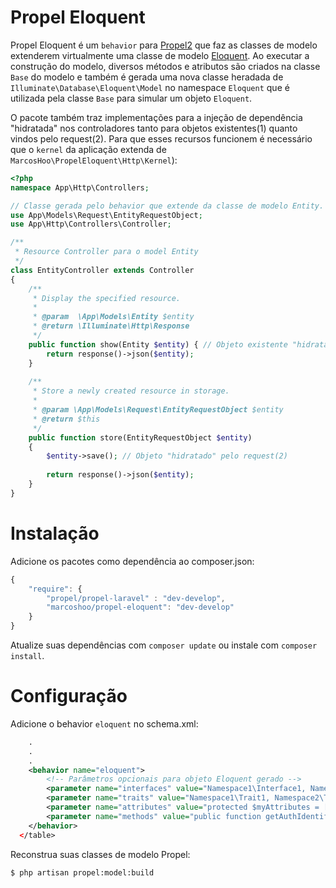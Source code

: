 # Propel Eloquent #

Propel Eloquent é um `behavior` para [Propel2](http://propelorm.org) que faz as classes de modelo extenderem virtualmente uma classe de modelo [Eloquent](http://laravel.com/docs/5.1/eloquent). Ao executar a construção do modelo, diversos métodos e atributos são criados na classe `Base` do modelo e também é gerada uma nova classe heradada de `Illuminate\Database\Eloquent\Model` no namespace `Eloquent` que é utilizada pela classe `Base` para simular um objeto `Eloquent`.

 O pacote também traz implementações para a injeção de dependência "hidratada" nos controladores tanto para objetos existentes(1) quanto vindos pelo request(2). Para que esses recursos funcionem é necessário que o `kernel` da aplicação extenda de `MarcosHoo\PropelEloquent\Http\Kernel`): 
 
```PHP
<?php
namespace App\Http\Controllers;

// Classe gerada pelo behavior que extende da classe de modelo Entity.
use App\Models\Request\EntityRequestObject;
use App\Http\Controllers\Controller;

/**
 * Resource Controller para o model Entity
 */
class EntityController extends Controller
{
    /**
     * Display the specified resource.
     *
     * @param  \App\Models\Entity $entity
     * @return \Illuminate\Http\Response
     */
    public function show(Entity $entity) { // Objeto existente "hidratado"(1)
        return response()->json($entity);
    }
    
    /**
     * Store a newly created resource in storage.
     *
     * @param \App\Models\Request\EntityRequestObject $entity 
     * @return $this
     */
    public function store(EntityRequestObject $entity)
    {
        $entity->save(); // Objeto "hidratado" pelo request(2)
        
        return response()->json($entity);
    }
}
```

# Instalação #

Adicione os pacotes como dependência ao composer.json:

```javascript
{
    "require": {
    	"propel/propel-laravel" : "dev-develop",
        "marcoshoo/propel-eloquent": "dev-develop"
    }
}
```

Atualize suas dependências com `composer update` ou instale com `composer install`.

# Configuração #

Adicione o behavior `eloquent` no schema.xml:

```XML
    .
    .
    .
    <behavior name="eloquent">
	    <!-- Parâmetros opcionais para objeto Eloquent gerado -->
    	<parameter name="interfaces" value="Namespace1\Interface1, Namespace2\Interface2 as MyInterface, ..."/>
        <parameter name="traits" value="Namespace1\Trait1, Namespace2\Trait2 as MyTrait, ..."/>
        <parameter name="attributes" value="protected $myAttributes = [];\n"/>
        <parameter name="methods" value="public function getAuthIdentifier()\n    {\n        return $this->id;\n    } "/>
    </behavior>
  </table>
```

Reconstrua suas classes de modelo Propel:

```sh
$ php artisan propel:model:build
```
